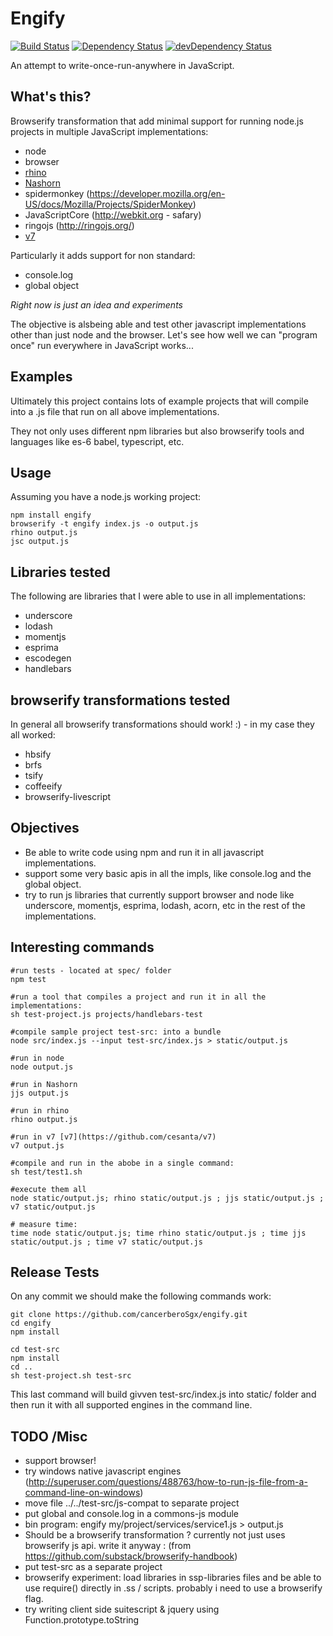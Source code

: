 # Engify

[![Build Status](https://travis-ci.org/cancerberoSgx/engify.png?branch=master)](https://travis-ci.org/cancerberoSgx/engify)
[![Dependency Status](https://david-dm.org/cancerberoSgx/engify.svg)](https://david-dm.org/cancerberoSgx/engify)
[![devDependency Status](https://david-dm.org/cancerberoSgx/engify/dev-status.svg)](https://david-dm.org/cancerberoSgx/engify#info=devDependencies)


An attempt to write-once-run-anywhere in JavaScript. 


## What's this?

Browserify transformation that add minimal support for running node.js projects in multiple JavaScript implementations:

 * node
 * browser
 * [rhino](https://developer.mozilla.org/es/docs/Rhino)
 * [Nashorn](https://en.wikipedia.org/wiki/Nashorn_(JavaScript_engine))
 * spidermonkey (https://developer.mozilla.org/en-US/docs/Mozilla/Projects/SpiderMonkey)
 * JavaScriptCore (http://webkit.org - safary)
 * ringojs (http://ringojs.org/)
 * [v7](https://github.com/cesanta/v7) 

Particularly it adds support for non standard:

 * console.log
 * global object

*Right now is just an idea and experiments*

The objective is alsbeing able and test other javascript implementations other than just node and the browser. Let's see how well we can "program once" run everywhere in JavaScript works...


## Examples

Ultimately this project contains lots of example projects that will compile into a .js file that run on all above implementations. 

They not only uses different npm libraries but also browserify tools and languages like es-6 babel, typescript, etc. 


## Usage

Assuming you have a node.js working project: 

    npm install engify
    browserify -t engify index.js -o output.js
    rhino output.js
    jsc output.js


## Libraries tested

The following are libraries that I were able to use in all implementations: 

 * underscore
 * lodash
 * momentjs
 * esprima
 * escodegen
 * handlebars

## browserify transformations tested 

In general all browserify transformations should work! :) - in my case they all worked:

 * hbsify
 * brfs
 * tsify
 * coffeeify
 * browserify-livescript

## Objectives

 * Be able to write code using npm and run it in all javascript implementations. 
 * support some very basic apis in all the impls, like console.log and the global object.
 * try to run js libraries that currently support browser and node like underscore, momentjs, esprima, lodash, acorn, etc in the rest of the implementations. 



## Interesting commands

    #run tests - located at spec/ folder
    npm test

    #run a tool that compiles a project and run it in all the implementations: 
    sh test-project.js projects/handlebars-test

    #compile sample project test-src: into a bundle
    node src/index.js --input test-src/index.js > static/output.js

    #run in node
    node output.js

    #run in Nashorn
    jjs output.js

    #run in rhino
    rhino output.js

    #run in v7 [v7](https://github.com/cesanta/v7)
    v7 output.js

    #compile and run in the abobe in a single command: 
    sh test/test1.sh

    #execute them all
    node static/output.js; rhino static/output.js ; jjs static/output.js ; v7 static/output.js

    # measure time:
    time node static/output.js; time rhino static/output.js ; time jjs static/output.js ; time v7 static/output.js





## Release Tests

On any commit we should make the following commands work: 

    git clone https://github.com/cancerberoSgx/engify.git
    cd engify
    npm install

    cd test-src
    npm install
    cd ..    
    sh test-project.sh test-src

This last command will build givven test-src/index.js into static/ folder and then run it with all supported engines in the command line. 

## TODO /Misc

 * support browser!
 * try windows native javascript engines (http://superuser.com/questions/488763/how-to-run-js-file-from-a-command-line-on-windows)
 * move file ../../test-src/js-compat to separate project
 * put global and console.log in a commons-js module
 * bin program: engify my/project/services/service1.js > output.js
 * Should be a browserify transformation ? currently not just uses browserify js api. write it anyway : (from https://github.com/substack/browserify-handbook)
 * put test-src as a separate project
 * browserify experiment: load libraries in ssp-libraries files and be able to use require() directly in .ss / scripts.  probably i need to use a browserify flag.
 * try writing client side suitescript & jquery using Function.prototype.toString 




